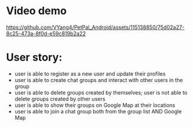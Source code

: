 # Video demo

https://github.com/VYang4/PetPal_Android/assets/115138850/75d02a27-8c25-473a-8f0d-e59c819b2a22


# User story:
- user is able to register as a new user and update their profiles
- user is able to create chat groups and interact with other users in the group
- user is able to delete groups created by themselves; user is not able to delete groups created by other users
- user is able to show their groups on Google Map at their locations
- user is able to join a chat group both from the group list AND Google Map
